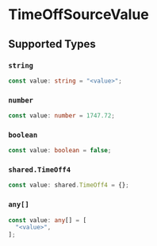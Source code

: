 # TimeOffSourceValue


## Supported Types

### `string`

```typescript
const value: string = "<value>";
```

### `number`

```typescript
const value: number = 1747.72;
```

### `boolean`

```typescript
const value: boolean = false;
```

### `shared.TimeOff4`

```typescript
const value: shared.TimeOff4 = {};
```

### `any[]`

```typescript
const value: any[] = [
  "<value>",
];
```

